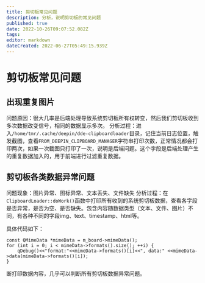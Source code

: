 ```yaml
---
title: 剪切板常见问题
description: 分析，说明剪切板的常见问题
published: true
date: 2022-10-26T09:07:52.082Z
tags: 
editor: markdown
dateCreated: 2022-06-27T05:49:15.939Z
---
```


# 剪切板常见问题
## 出现重复图片
问题原因：很大几率是后端处理导致系统剪切板所有权转变，然后我们剪切板收到多次数据改变信号，相同的数据显示多次。
分析过程：进入`/home/tmr/.cache/deepin/dde-clipboardloader`目录，记住当前日志位置，触发截图，查看`FROM_DEEPIN_CLIPBOARD_MANAGER`字符串打印次数，正常情况都会打印两次，如果一次截图只打印了一次，说明是后端问题。这个字段是后端处理产生的重复数据加入的，用于前端进行过滤重复数据。


## 剪切板各类数据异常问题
问题现象：图片异常、图标异常、文本丢失、文件缺失
分析过程：在 `ClipboardLoader::doWork()`函数中打印所有收到的系统剪切板数据，查看各字段是否异常，是否为空、是否缺失。包含内容随数据类型（文本、文件、图片）不同，有各种不同的字段img、text、timestamp、html等。

具体代码如下：
```
const QMimeData *mimeData = m_board->mimeData();
for (int i = 0; i < mimeData->formats().size(); ++i) {
    qDebug()<<"format:"<<mimeData->formats()[i]<<", data:" <<mimeData->data(mimeData->formats()[i]);
}
```
断打印数据内容，几乎可以判断所有剪切板数据异常问题。